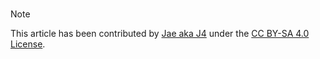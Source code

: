 </br>

> [!Note]
> This article has been contributed by [Jae aka J4](https://777.tf/) under the [CC BY-SA 4.0 License](https://creativecommons.org/licenses/by-sa/4.0/deed.en).
